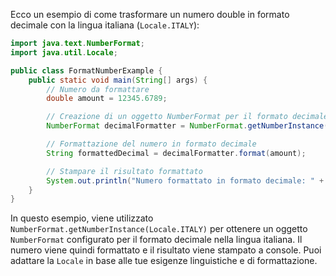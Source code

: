 Ecco un esempio di come trasformare un numero double in formato decimale con la lingua italiana (`Locale.ITALY`):

```java
import java.text.NumberFormat;
import java.util.Locale;

public class FormatNumberExample {
    public static void main(String[] args) {
        // Numero da formattare
        double amount = 12345.6789;

        // Creazione di un oggetto NumberFormat per il formato decimale con lingua italiana
        NumberFormat decimalFormatter = NumberFormat.getNumberInstance(Locale.ITALY);

        // Formattazione del numero in formato decimale
        String formattedDecimal = decimalFormatter.format(amount);

        // Stampare il risultato formattato
        System.out.println("Numero formattato in formato decimale: " + formattedDecimal);
    }
}
```

In questo esempio, viene utilizzato `NumberFormat.getNumberInstance(Locale.ITALY)` per ottenere un oggetto `NumberFormat` configurato per il formato decimale nella lingua italiana. Il numero viene quindi formattato e il risultato viene stampato a console. Puoi adattare la `Locale` in base alle tue esigenze linguistiche e di formattazione.